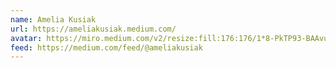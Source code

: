 ```yaml
---
name: Amelia Kusiak
url: https://ameliakusiak.medium.com/
avatar: https://miro.medium.com/v2/resize:fill:176:176/1*8-PkTP93-BAAvuvQhRN4vA.jpeg
feed: https://medium.com/feed/@ameliakusiak
---
```

